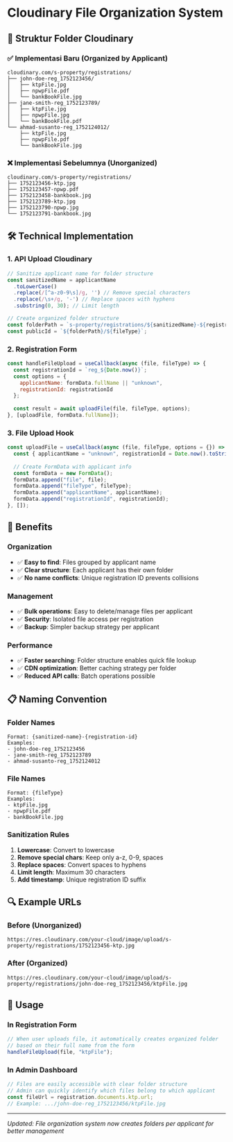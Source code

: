 # Cloudinary File Organization System

## 📁 **Struktur Folder Cloudinary**

### **✅ Implementasi Baru (Organized by Applicant)**

```
cloudinary.com/s-property/registrations/
├── john-doe-reg_1752123456/
│   ├── ktpFile.jpg
│   ├── npwpFile.pdf
│   └── bankBookFile.jpg
├── jane-smith-reg_1752123789/
│   ├── ktpFile.jpg
│   ├── npwpFile.jpg
│   └── bankBookFile.pdf
└── ahmad-susanto-reg_1752124012/
    ├── ktpFile.jpg
    ├── npwpFile.pdf
    └── bankBookFile.jpg
```

### **❌ Implementasi Sebelumnya (Unorganized)**

```
cloudinary.com/s-property/registrations/
├── 1752123456-ktp.jpg
├── 1752123457-npwp.pdf
├── 1752123458-bankbook.jpg
├── 1752123789-ktp.jpg
├── 1752123790-npwp.jpg
└── 1752123791-bankbook.jpg
```

## 🛠️ **Technical Implementation**

### **1. API Upload Cloudinary**
```javascript
// Sanitize applicant name for folder structure
const sanitizedName = applicantName
  .toLowerCase()
  .replace(/[^a-z0-9\s]/g, '') // Remove special characters
  .replace(/\s+/g, '-') // Replace spaces with hyphens
  .substring(0, 30); // Limit length

// Create organized folder structure
const folderPath = `s-property/registrations/${sanitizedName}-${registrationId}`;
const publicId = `${folderPath}/${fileType}`;
```

### **2. Registration Form**
```javascript
const handleFileUpload = useCallback(async (file, fileType) => {
  const registrationId = `reg_${Date.now()}`;
  const options = {
    applicantName: formData.fullName || "unknown",
    registrationId: registrationId
  };
  
  const result = await uploadFile(file, fileType, options);
}, [uploadFile, formData.fullName]);
```

### **3. File Upload Hook**
```javascript
const uploadFile = useCallback(async (file, fileType, options = {}) => {
  const { applicantName = "unknown", registrationId = Date.now().toString() } = options;
  
  // Create FormData with applicant info
  const formData = new FormData();
  formData.append("file", file);
  formData.append("fileType", fileType);
  formData.append("applicantName", applicantName);
  formData.append("registrationId", registrationId);
}, []);
```

## 🎯 **Benefits**

### **Organization**
- ✅ **Easy to find**: Files grouped by applicant name
- ✅ **Clear structure**: Each applicant has their own folder
- ✅ **No name conflicts**: Unique registration ID prevents collisions

### **Management**
- ✅ **Bulk operations**: Easy to delete/manage files per applicant
- ✅ **Security**: Isolated file access per registration
- ✅ **Backup**: Simpler backup strategy per applicant

### **Performance**
- ✅ **Faster searching**: Folder structure enables quick file lookup
- ✅ **CDN optimization**: Better caching strategy per folder
- ✅ **Reduced API calls**: Batch operations possible

## 📋 **Naming Convention**

### **Folder Names**
```
Format: {sanitized-name}-{registration-id}
Examples:
- john-doe-reg_1752123456
- jane-smith-reg_1752123789
- ahmad-susanto-reg_1752124012
```

### **File Names**
```
Format: {fileType}
Examples:
- ktpFile.jpg
- npwpFile.pdf  
- bankBookFile.jpg
```

### **Sanitization Rules**
1. **Lowercase**: Convert to lowercase
2. **Remove special chars**: Keep only a-z, 0-9, spaces
3. **Replace spaces**: Convert spaces to hyphens
4. **Limit length**: Maximum 30 characters
5. **Add timestamp**: Unique registration ID suffix

## 🔍 **Example URLs**

### **Before (Unorganized)**
```
https://res.cloudinary.com/your-cloud/image/upload/s-property/registrations/1752123456-ktp.jpg
```

### **After (Organized)**
```
https://res.cloudinary.com/your-cloud/image/upload/s-property/registrations/john-doe-reg_1752123456/ktpFile.jpg
```

## 🚀 **Usage**

### **In Registration Form**
```javascript
// When user uploads file, it automatically creates organized folder
// based on their full name from the form
handleFileUpload(file, "ktpFile");
```

### **In Admin Dashboard**
```javascript
// Files are easily accessible with clear folder structure
// Admin can quickly identify which files belong to which applicant
const fileUrl = registration.documents.ktp.url;
// Example: .../john-doe-reg_1752123456/ktpFile.jpg
```

---
*Updated: File organization system now creates folders per applicant for better management*
